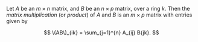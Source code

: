 Let $A$ be an $m\times n$ matrix, and $B$ be an $n\times p$ matrix, over a ring $k$. Then the *matrix multiplication* (or *product*) of $A$ and $B$ is an $m\times p$ matrix with entries given by

$$
\(AB\)_{ik} = \sum_{j=1}^{n} A_{ij} B{jk}.
$$
